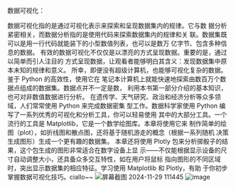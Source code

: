 数据可视化：

数据可视化指的是通过可视化表示来探索和呈现数据集内的规律。它与数
据分析紧密相关，而数据分析指的是使用代码来探索数据集内的规律和关
联。数据集既可以是用一行代码就能装下的小型数值列表，也可以是数万
亿字节、包含多种信息的数据。
有效的数据可视化不仅仅是以漂亮的方式呈现数据。重要的是，通过以简单而引人注目的
方式呈现数据，让观看者能够明白其含义：发现数据集中原本未知的规律和意义。
所幸，即便没有超级计算机，也能够可视化复杂的数据。鉴于 Python 的高效性，使用它在
笔记本计算机上就能快速地探索由数百万个数据点组成的数据集。数据点并不一定是数，
利用本书第一部分介绍的基本知识，也可对非数值数据进行分析。
在遗传学、天气研究、政治和经济分析等众多领域，人们常常使用 Python 来完成数据密集
型工作。数据科学家使用 Python 编写了一系列优秀的可视化和分析工具，你可以轻易使用
其中的大部分工具。一个流行的工具是 Matplotlib，它是一个数学绘图库。本章将使用它来
制作简单的绘图（plot），如折线图和散点图，还将基于随机游走的概念（根据一系列随机
决策生成图形）生成一个更有趣的数据集。
本章还将使用 Plotly 包来分析掷骰子的结果，这个包生成的图形非常适合在数字设备上显
示——不仅能根据显示设备的尺寸自动调整大小，还具备众多交互特性，如在用户将鼠标
指向图形的不同区域时，突出显示数据集的相应特征。学习使用 Matplotlib 和 Plotly，有助
于你初步掌握数据可视化技巧。ciallo~~
![屏幕截图 2024-11-29 111445](https://github.com/user-attachments/assets/186a7bfa-fa40-4d5e-9584-a1dd8126d703)
![image](https://github.com/user-attachments/assets/f3871793-ff69-48a2-a1de-294464441a15)

